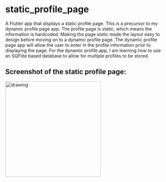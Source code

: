 # static_profile_page

A Flutter app that displays a static profile page. This is a precursor to my dynamic profile page app. The profile page is static, which means the information is hardcoded. Making the page static made the layout easy to design before moving on to a dynamic profile page. The dynamic profile page app will allow the user to enter in the profile information prior to displaying the page. For the dynamic profile app, I am learning how to use an SQFlite based database to allow for multiple profiles to be stored.

## Screenshot of the static profile page:

<img src="https://user-images.githubusercontent.com/77815463/142718075-050f75c6-d78e-442e-80df-43964f16fb56.png" alt="drawing" width="300"/>

